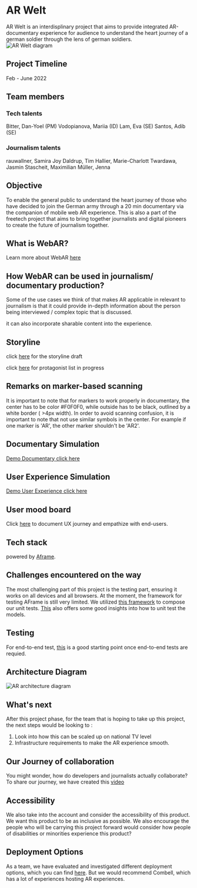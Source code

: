 # AR Welt 
AR Welt is an interdisplinary project that aims to provide integrated AR-documentary experience for audience to understand the heart journey of a german soldier through the lens of german soldiers.  
![AR Welt diagram](https://i.ibb.co/9pMG5Y4/AR-Welt-drawio-2.png)
## Project Timeline
Feb - June 2022
## Team members
### Tech talents
Bitter, Dan-Yoel (PM)
Vodopianova, Mariia (ID)
Lam, Eva (SE)
Santos, Adib (SE)
### Journalism talents
rauwallner, Samira Joy 
Daldrup, Tim 
Hallier, Marie-Charlott 
Twardawa, Jasmin
Stascheit, Maximilian
Müller, Jenna
## Objective 
To enable the general public to understand the heart journey of those who have decided to join the German army through a 20 min documentary via the companion of mobile web AR experience. This is also a part of the freetech project that aims to bring together journalists and digital pioneers to create the future of journalism together.

## What is WebAR? 
Learn more about WebAR [here](https://youtu.be/I9EZ4k-8dLA)

## How WebAR can be used in journalism/ documentary production? 
Some of the use cases we think of that makes AR applicable in relevant to journalism is that it could provide in-depth information about the person being interviewed / complex topic that is discussed. 

it can also incorporate sharable content into the experience.
## Storyline 

click [here](https://docs.google.com/document/d/1fcRHllp0J6LGSOzd_OJhyayq3Jr-e08TNtX8E0yGi8Y/edit) for the storyline draft 

click [here](https://docs.google.com/spreadsheets/d/1aYU6RiC6nUGY-3JCLFp5gkVqBgia4DCQ2-oV3kPQRjU/edit#gid=0) for protagonist list in progress

## Remarks on marker-based scanning 
It is important to note that for markers to work properly in documentary, the center has to be color #F0F0F0, while outside has to be black, outlined by a white border ( >4px width). In order to avoid scanning confusion, it is important to note that not use similar symbols in the center. For example if one marker is 'AR', the other marker shouldn't be 'AR2'. 
## Documentary Simulation
[Demo Documentary click here](https://youtu.be/HkStH56HFr8)
## User Experience Simulation
[Demo User Experience click here](https://youtu.be/SzYsWCbF87g)
## User mood board 
Click [here](https://miro.com/app/board/uXjVO4eV6YQ=/) to document UX journey and empathize with end-users. 

## Tech stack 
powered by [Aframe](https://aframe.io/).

## Challenges encountered on the way 
The most challenging part of this project is the testing part, ensuring it works on all devices and all browsers. At the moment, the framework for testing AFrame is still very limited. We utilized [this framework](https://github.com/aframevr/aframe/tree/master/tests) to compose our unit tests. [This](https://aframe.io/docs/1.3.0/introduction/models.html#testing-for-performance) also offers some good insights into how to unit test the models.

## Testing 
For end-to-end test, [this](https://github.com/diarmidmackenzie/aframe-e2e-testing) is a good starting point once end-to-end tests are requied. 

## Architecture Diagram
![AR architecture diagram](https://i.ibb.co/WpSPjwR/ARWElt-architecture-drawio.png)
## What's next 
After this project phase, for the team that is hoping to take up this project, the next steps would be looking to : 
1. Look into how this can be scaled up on national TV level
2. Infrastructure requirements to make the AR experience smooth. 

## Our Journey of collaboration
You might wonder, how do developers and journalists actually collaborate? To share our journey, we have created this [video]()

## Accessibility 
We also take into the account and consider the accessibility of this product. We want this product to be as inclusive as possible. We also encourage the people who will be carrying this project forward would consider how people of disabilities or minorities experience this product? 
## Deployment Options
As a team, we have evaluated and investigated different deployment options, which you can find [here](https://docs.google.com/document/d/1gw72x8VcZdBaXSfdBey-huKr_AmJcjgAUHnXnaMBCVo/edit?usp=sharing). But we would recommend Combell, which has a lot of experiences hosting AR experiences. 




